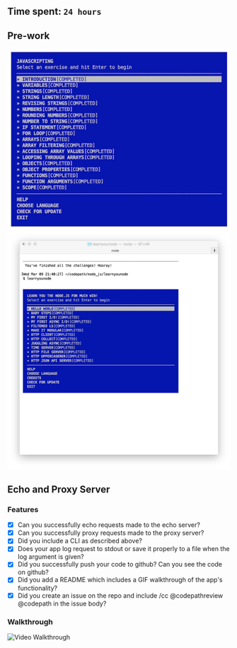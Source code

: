 ## Time spent: `24 hours`

## Pre-work

![javascripting](javascripting.jpg)
![learnyounode](learnyounode.jpg)

## Echo and Proxy Server

### Features

* [x] Can you successfully echo requests made to the echo server?
* [x] Can you successfully proxy requests made to the proxy server?
* [x] Did you include a CLI as described above?
* [x] Does your app log request to stdout or save it properly to a file when the log argument is given?
* [x] Did you successfully push your code to github? Can you see the code on github?
* [x] Did you add a README which includes a GIF walkthrough of the app's functionality?
* [x] Did you create an issue on the repo and include /cc @codepathreview @codepath in the issue body?

### Walkthrough

![Video Walkthrough](proxy-echo-server-demo.gif)

